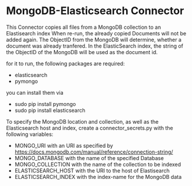 # MongoDB-Elasticsearch Connector

This Connector copies all files from a MongoDB collection to an Elastisearch index
When re-run, the already copied Documents will not be added again.
The ObjectID from the MongoDB will determine, whether a document was already tranfered.
In the ElasticSearch index, the string of the ObjectID of the MongoDB will be used as the document id.

for it to run, the following packages are required:
  - elasticsearch
  - pymongo

you can install them via
  - sudo pip install pymongo
  - sudo pip install elasticsearch

To specify the MongoDB location and collection, as well as the Elasticsearch host and index, create a connector_secrets.py with the following variables:
- MONGO_URI with an URI as specified by https://docs.mongodb.com/manual/reference/connection-string/
- MONGO_DATABASE with the name of the specified Database
- MONGO_COLLECTION with the name of the collection to be indexed
- ELASTICSEARCH_HOST with the URI to the host of Elastisearch
- ELASTICSEARCH_INDEX with the index-name for the MongoDB data
